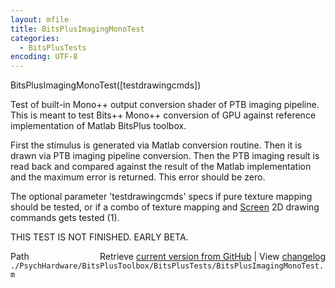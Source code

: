 ```yaml
---
layout: mfile
title: BitsPlusImagingMonoTest
categories:
  - BitsPlusTests
encoding: UTF-8
---
```


BitsPlusImagingMonoTest([testdrawingcmds])

Test of built-in Mono++ output conversion shader of PTB
imaging pipeline. This is meant to test Bits++ Mono++
conversion of GPU against reference implementation of
Matlab BitsPlus toolbox.

First the stimulus is generated via Matlab conversion routine.
Then it is drawn via PTB imaging pipeline conversion.
Then the PTB imaging result is read back and compared against
the result of the Matlab implementation and the maximum error
is returned. This error should be zero.

The optional parameter 'testdrawingcmds' specs if pure texture
mapping should be tested, or if a combo of texture mapping and
[Screen](/docs/Screen) 2D drawing commands gets tested (1).

THIS TEST IS NOT FINISHED. EARLY BETA.



<div class="code_header" style="text-align:right;">
  <span style="float:left;">Path&nbsp;&nbsp;</span> <span class="counter">Retrieve <a href=
  "https://raw.github.com/Psychtoolbox-3/Psychtoolbox-3/beta/./PsychHardware/BitsPlusToolbox/BitsPlusTests/BitsPlusImagingMonoTest.m">current version from GitHub</a> | View <a href=
  "https://github.com/Psychtoolbox-3/Psychtoolbox-3/commits/beta/./PsychHardware/BitsPlusToolbox/BitsPlusTests/BitsPlusImagingMonoTest.m">changelog</a></span>
</div>
<div class="code">
  <code>./PsychHardware/BitsPlusToolbox/BitsPlusTests/BitsPlusImagingMonoTest.m</code>
</div>
